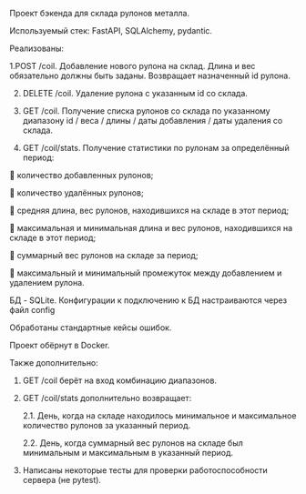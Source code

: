 Проект бэкенда для склада рулонов металла.

Используемый стек: FastAPI, SQLAlchemy, pydantic.

Реализованы: 

1.POST /coil. Добавление нового рулона на склад. Длина и вес обязательно должны быть 
заданы. Возвращает назначенный id рулона.

2. DELETE /coil. Удаление рулона с указанным id со склада.
   
3. GET /coil. Получение списка рулонов со склада по указанному диапазону id / веса / длины /
даты добавления / даты удаления со склада.

4. GET /coil/stats. 
Получение статистики по рулонам за определённый период:

 количество добавленных рулонов;

 количество удалённых рулонов;

 средняя длина, вес рулонов, находившихся на складе в этот период;

 максимальная и минимальная длина и вес рулонов, находившихся на складе 
в этот период;

 суммарный вес рулонов на складе за период;

 максимальный и минимальный промежуток между добавлением и удалением 
рулона.

БД - SQLite.
Конфигурации к подключению к БД настраиваются через файл config

Обработаны стандартные кейсы ошибок.

Проект обёрнут в Docker.

Также дополнительно:
1. GET /coil берёт на вход комбинацию диапазонов.
   
2. GET /coil/stats дополнительно возвращает: 

   2.1. День, когда на складе находилось минимальное и максимальное количество 
рулонов за указанный период.

   2.2. День, когда суммарный вес рулонов на складе был минимальным и 
максимальным в указанный период.

3. Написаны некоторые тесты для проверки работоспособности сервера (не pytest).
